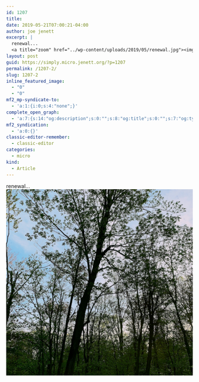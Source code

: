 ```yaml
---
id: 1207
title: 
date: 2019-05-21T07:00:21-04:00
author: joe jenett
excerpt: |
  renewal...
  <a title="zoom" href="../wp-content/uploads/2019/05/renewal.jpg"><img class="alignnone size-full wp-image-1206" src="../wp-content/uploads/2020/06/renewal.jpg" alt="renewal" width="1024" height="1024" /></a>
layout: post
guid: https://simply.micro.jenett.org/?p=1207
permalink: /1207-2/
slug: 1207-2
inline_featured_image:
  - "0"
  - "0"
mf2_mp-syndicate-to:
  - 'a:1:{i:0;s:4:"none";}'
complete_open_graph:
  - 'a:7:{s:14:"og:description";s:0:"";s:8:"og:title";s:0:"";s:7:"og:type";s:0:"";s:12:"twitter:card";s:7:"summary";s:15:"twitter:creator";s:0:"";s:19:"twitter:description";s:0:"";s:8:"og:image";s:0:"";}'
mf2_syndication:
  - 'a:0:{}'
classic-editor-remember:
  - classic-editor
categories:
  - micro
kind:
  - Article
---
```

renewal...  
[<img loading="lazy" class="alignnone size-full wp-image-1206" src="../wp-content/uploads/2020/06/renewal.jpg" alt="renewal" />](../wp-content/uploads/2019/05/renewal.jpg "zoom")